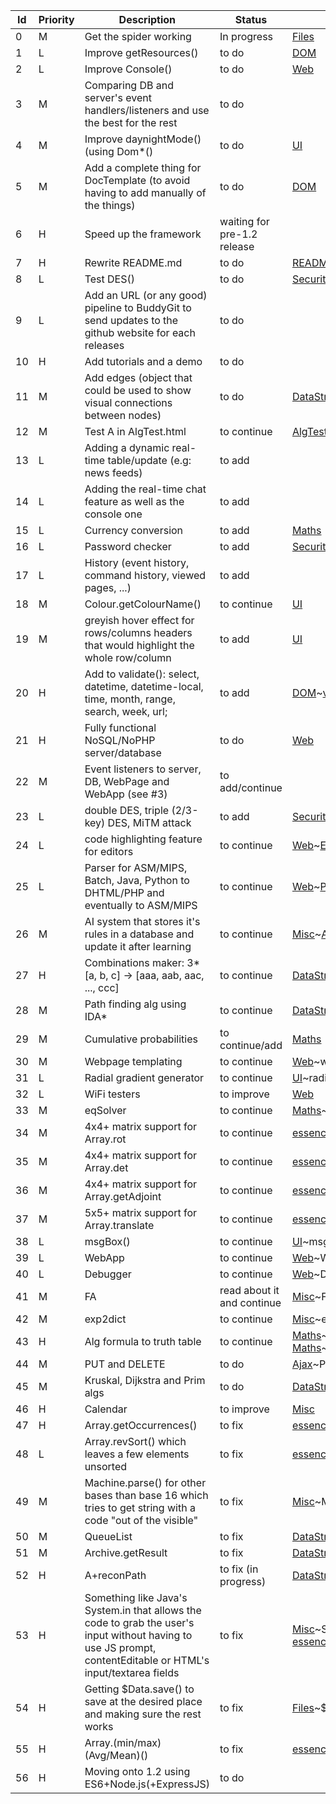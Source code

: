 | Id | Priority | Description | Status | Where |
| ---- | ------- | ----- | ---- | ---- |
| 0 | M | Get the spider working | In progress | [Files] |
| 1 | L | Improve getResources() | to do | [DOM] |
| 2 | L | Improve Console() | to do | [Web] |
| 3 | M | Comparing DB and server's event handlers/listeners and use the best for the rest | to do |  |
| 4 | M | Improve daynightMode() (using Dom*() | to do | [UI] |
| 5 | M | Add a complete thing for DocTemplate (to avoid having to add manually of the things) | to do | [DOM] |
| 6 | H | Speed up the framework | waiting for pre-1.2 release |  |
| 7 | H | Rewrite README.md | to do | [README](README.md) |
| 8 | L | Test DES() | to do | [Security] |
| 9 | L | Add an URL (or any good) pipeline to BuddyGit to send updates to the github website for each releases | to do |  |
| 10 | H | Add tutorials and a demo | to do  |  |
| 11 | M | Add edges (object that could be used to show visual connections between nodes) | to do  | [DataStruct] |
| 12 | M | Test A in AlgTest.html | to continue | [AlgTest](test/algTest.html) |
| 13 | L | Adding a dynamic real-time table/update (e.g: news feeds) | to add |  |
| 14 | L | Adding the real-time chat feature as well as the console one | to add | |
| 15 | L | Currency conversion | to add | [Maths] |
| 16 | L | Password checker | to add | [Security] |
| 17 | L | History (event history, command history, viewed pages, ...) | to add | |
| 18 | M | Colour.getColourName() | to continue | [UI] |
| 19 | M | greyish hover effect for rows/columns headers that would highlight the whole row/column | to add | [UI] |
| 20 | H | Add to validate(): select, datetime, datetime-local, time, month, range, search, week, url; | to add | [DOM]~[validate()](1.1/modules/DOM.js~validate) |
| 21 | H | Fully functional NoSQL/NoPHP server/database | to do | [Web] |
| 22 | M | Event listeners to server, DB, WebPage and WebApp (see #3) | to add/continue | |
| 23 | L | double DES, triple (2/3-key) DES, MiTM attack | to add | [Security] |
| 24 | L | code highlighting feature for editors | to continue | [Web]~[Editor.highlightSyntax](1.1/modules/Web.js~Editor.highlightSyntax) |
| 25 | L | Parser for ASM/MIPS, Batch, Java, Python to DHTML/PHP and eventually to ASM/MIPS | to continue | [Web]~[Parser.run](1.1/modules/Web.js~Parser.run) |
| 26 | M | AI system that stores it's rules in a database and update it after learning | to continue | [Misc]~[AI](1.1/modules/Misc.js~AI) |
| 27 | H | Combinations maker: 3*\[a, b, c\] -> \[aaa, aab, aac, ..., ccc\] | to continue | [DataStruct]~[Comb](1.1/modules/DataStruct.js~Comb) |
| 28 | M | Path finding alg using IDA* | to continue | [DataStruct]~[IDAstar](1.1/modules/DataStruct.js~IDAstar) |
| 29 | M | Cumulative probabilities | to continue/add | [Maths] |
| 30 | M | Webpage templating | to continue | [Web]~webPage |
| 31 | L | Radial gradient generator | to continue | [UI]~radialGradient |
| 32 | L | WiFi testers | to improve | [Web] |
| 33 | M | eqSolver | to continue | [Maths]~eqSolver |
| 34 | M | 4x4+ matrix support for Array.rot | to continue | [essence]~Array.rot |
| 35 | M | 4x4+ matrix support for Array.det | to continue | [essence]~Array.det |
| 36 | M | 4x4+ matrix support for Array.getAdjoint | to continue | [essence]~Array.getAdjoint |
| 37 | M | 5x5+ matrix support for Array.translate | to continue | [essence]~Array.translate |
| 38 | L | msgBox() | to continue | [UI]~msgBox |
| 39 | L | WebApp | to continue | [Web]~WebApp |
| 40 | L | Debugger | to continue | [Web]~Debugger |
| 41 | M | FA | read about it and continue | [Misc]~FA |
| 42 | M | exp2dict | to continue | [Misc]~exp2dict |
| 43 | H | Alg formula to truth table | to continue | [Maths]~truthTable, [Maths]~getDNF, [Maths]~getCNF |
| 44 | M | PUT and DELETE | to do | [Ajax]~PUT, [Ajax]~DELETE |
| 45 | M | Kruskal, Dijkstra and Prim algs | to do | [DataStruct] |
| 46 | H | Calendar | to improve | [Misc] |
| 47 | H | Array.getOccurrences() | to fix | [essence]~Array.getOccurrences |
| 48 | L | Array.revSort() which leaves a few elements unsorted | to fix | [essence]~Array.revSort |
| 49 | M | Machine.parse() for other bases than base 16 which tries to get string with a code "out of the visible" | to fix | [Misc]~Machine.parse |
| 50 | M | QueueList | to fix | [DataStruct]~QueueList |
| 51 | M | Archive.getResult | to fix | [DataStruct]~Archive |
| 52 | H | A+reconPath | to fix (in progress) | [DataStruct]~A |
| 53 | H | Something like Java's System.in that allows the code to grab the user's input without having to use JS prompt, contentEditable or HTML's input/textarea fields | to fix | [Misc]~Sys, [essence]~Essence.ask |
| 54 | H | Getting $Data.save() to save at the desired place and making sure the rest works | to fix | [Files]~$Data |
| 55 | H | Array.(min/max)(Avg/Mean)() | to fix | [essence]~Array |
| 56 | H | Moving onto 1.2 using ES6+Node.js(+ExpressJS) | to do | |

[essence]: 1.1/essence.js
[Ajax]: 1.1/modules/Ajax.js
[DataStruct]: 1.1/modules/DataStruct.js
[DOM]: 1.1/modules/DOM.js
[Files]: 1.1/modules/Files.js
[Maths]: 1.1/modules/Maths.js
[Misc]: 1.1/modules/Misc.js
[QTest]: 1.1/modules/QTest.js
[Security]: 1.1/modules/Security.js
[UI]: 1.1/modules/UI.js
[Web]: 1.1/modules/Web.js